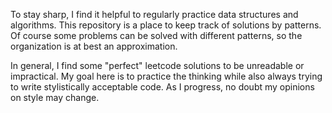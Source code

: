 To stay sharp, I find it helpful to regularly practice data structures and algorithms. This repository is a place to keep track of solutions by patterns. Of course some problems can be solved with different patterns, so the organization is at best an approximation.

In general, I find some "perfect" leetcode solutions to be unreadable or impractical. My goal here is to practice the thinking while also always trying to write stylistically acceptable code. As I progress, no doubt my opinions on style may change.
